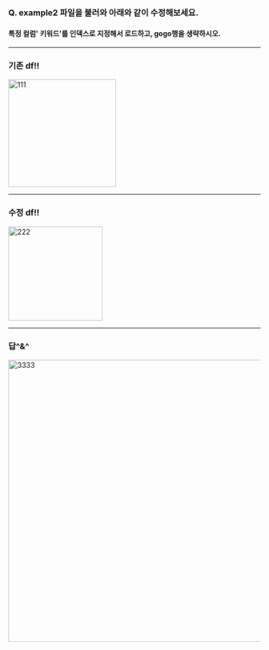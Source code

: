 ### Q. example2 파일을 불러와 아래와 같이 수정해보세요.
#### 특정 컬럼' 키워드'를 인덱스로 지정해서 로드하고, gogo행을 생략하시오.
---------------------------------------------------------------------------
### 기존 df!!
<img width="215" alt="111" src="https://github.com/sejongsmarcle/2023_Autumn_DataAnalysisStudy/assets/70877858/e9097cd2-f2a1-4435-9508-ffe6405ea123">

---------------
### 수정 df!!
<img width="188" alt="222" src="https://github.com/sejongsmarcle/2023_Autumn_DataAnalysisStudy/assets/70877858/72c17848-213e-4e9e-b069-d9c7c9a8ea39">

-------------------------
### 답^&^
<img width="563" alt="3333" src="https://github.com/sejongsmarcle/2023_Autumn_DataAnalysisStudy/assets/70877858/85f549bf-4d3d-4141-b157-31103435e874">

